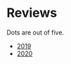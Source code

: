 # Reviews

Dots are out of five.

- [2019](https://gattopardo95.github.io/reviews/2019.html)
- [2020]()
